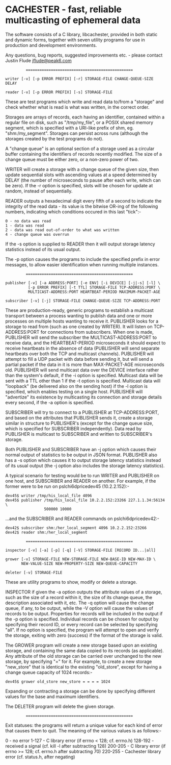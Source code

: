 CACHESTER - fast, reliable multicasting of ephemeral data
=========================================================

The software consists of a C library, libcachester, provided in both static and
dynamic forms, together with seven utility programs for use in production and
development environments.

Any questions, bug reports, suggested improvements etc. - please contact
Justin Flude <jflude@peak6.com>

             ===============================================

	writer [-v] [-p ERROR PREFIX] [-r] STORAGE-FILE CHANGE-QUEUE-SIZE DELAY

	reader [-v] [-p ERROR PREFIX] [-s] STORAGE-FILE

These are test programs which write and read data to/from a "storage" and check
whether what is read is what was written, in the correct order.

Storages are arrays of records, each having an identifier, contained within a
regular file on disk, such as "/tmp/my_file", or a POSIX shared memory segment,
which is specified with a URI-like prefix of shm, eg. "shm:/my_segment".
Storages can persist across runs (although the storages created by the test
programs do not).

A "change queue" is an optional section of a storage used as a circular buffer
containing the identifiers of records recently modified.  The size of a change
queue must be either zero, or a non-zero power of two.

WRITER will create a storage with a change queue of the given size, then update
sequential slots with ascending values at a speed determined by DELAY (the
number of microseconds to pause after each write, which can be zero).  If the
-r option is specified, slots will be chosen for update at random, instead of
sequentially.

READER outputs a hexadecimal digit every fifth of a second to indicate the
integrity of the read data - its value is the bitwise OR-ing of the following
numbers, indicating which conditions occured in this last "tick":-

    0 - no data was read
    1 - data was read
    2 - data was read out-of-order to what was written
    4 - change queue was overrun

If the -s option is supplied to READER then it will output storage latency
statistics instead of its usual output.

The -p option causes the programs to include the specified prefix in error
messages, to allow easier identification when running multiple instances.

             ===============================================

    publisher [-v] [-a ADDRESS:PORT] [-e ENV] [-i DEVICE] [-j|-s] [-l] \
              [-p ERROR PREFIX] [-t TTL] STORAGE-FILE TCP-ADDRESS:PORT \
              MULTICAST-ADDRESS:PORT HEARTBEAT-PERIOD MAXIMUM-PACKET-AGE

    subscriber [-v] [-j] STORAGE-FILE CHANGE-QUEUE-SIZE TCP-ADDRESS:PORT

These are production-ready, generic programs to establish a multicast transport
between a process wanting to publish data and one or more processes on multiple
hosts wanting to receive it.  PUBLISHER looks for a storage to read from (such
as one created by WRITER).  It will listen on TCP-ADDRESS:PORT for connections
from subscribers.  When one is made, PUBLISHER will send the subscriber the
MULTICAST-ADDRESS:PORT to receive data, and the HEARTBEAT-PERIOD microseconds it
should expect to receive heartbeats in the absence of data (PUBLISHER will send
separate heartbeats over both the TCP and multicast channels).  PUBLISHER will
attempt to fill a UDP packet with data before sending it, but will send a
partial packet if the data in it is more than MAX-PACKET-AGE microseconds old.
PUBLISHER will send multicast data over the DEVICE interface rather than the
system's default, if the -i option is specified.  Multicast data will be sent
with a TTL other than 1 if the -t option is specified.  Multicast data will
"loopback" (be delivered also on the sending host) if the -l option is
specified, which enables testing on a single host.  PUBLISHER will "advertize"
its existence by multicasting its connection and storage details every second,
if the -a option is specified.

SUBSCRIBER will try to connect to a PUBLISHER at TCP-ADDRESS:PORT, and based on 
the attributes that PUBLISHER sends it, create a storage similar in structure
to PUBLISHER's (except for the change queue size, which is specified for 
SUBSCRIBER independently).  Data read by PUBLISHER is multicast to SUBSCRIBER
and written to SUBSCRIBER's storage.

Both PUBLISHER and SUBSCRIBER have an -j option which causes their normal 
output of statistics to be output in JSON format.  PUBLISHER also has a -s
option which causes it to output storage latency statistics instead of its
usual output (the -j option also includes the storage latency statistics).

A typical scenario for testing would be to run WRITER and PUBLISHER on one host,
and SUBSCRIBER and READER on another.  For example, if the former were to be
run on pslchi6dpricedev45 (10.2.2.152):-

    dev45$ writer /tmp/his_local_file 4096
    dev45$ publisher /tmp/his_local_file 10.2.2.152:23266 227.1.1.34:56134 \
                     500000 10000

...and the SUBSCRIBER and READER commands on pslchi6dpricedev42:-

    dev42$ subscriber shm:/her_local_segment 4096 10.2.2.152:23266
    dev42$ reader shm:/her_local_segment

             ===============================================

    inspector [-v] [-a] [-p] [-q] [-V] STORAGE-FILE [RECORD ID...|all]

    grower [-v] STORAGE-FILE NEW-STORAGE-FILE NEW-BASE-ID NEW-MAX-ID \
           NEW-VALUE-SIZE NEW-PROPERTY-SIZE NEW-QUEUE-CAPACITY

    deleter [-v] STORAGE-FILE

These are utility programs to show, modify or delete a storage.

INSPECTOR if given the -a option outputs the attribute values of a storage, such
as the size of a record within it, the size of its change queue, the description
associated with it, etc.  The -q option will cause the change queue, if any, to
be output, while the -V option will cause the values of records to be output.
Properties for records will be included in the output if the -p option is
specified.  Individual records can be chosen for output by specifying their
record ID, or every record can be selected by specifying "all".  If no option is
specified, the program will attempt to open and verify the storage, exiting with
zero (success) if the format of the storage is valid.

The GROWER program will create a new storage based upon an existing storage, and
containing the same data copied to its records (as applicable).  Any attribute
of the old storage can be carried over unchanged to the new storage, by
specifying "=" for it.  For example, to create a new storage "new_store" that is
identical to the existing "old_store", except for having a change queue capacity
of 1024 records:-

	dev45$ grower old_store new_store = = = = 1024

Expanding or contracting a storage can be done by specifying different values
for the base and maximum identifiers.

The DELETER program will delete the given storage.

             ===============================================

Exit statuses: the programs will return a unique value for each kind of error
that causes them to quit.  The meaning of the various values is as follows:-

  0       - no error
  1-127   - C library error (if errno < 128; cf. errno.h)
  128-192 - received a signal (cf. kill -l after subtracting 128)
  200-205 - C library error (if errno >= 128; cf. errno.h after subtracting 70)
  220-255 - Cachester library error (cf. status.h, after negating)
